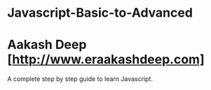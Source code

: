 # Javascript-Basic-to-Advanced
# Aakash Deep [http://www.eraakashdeep.com]

A complete step by step guide to learn Javascript.

